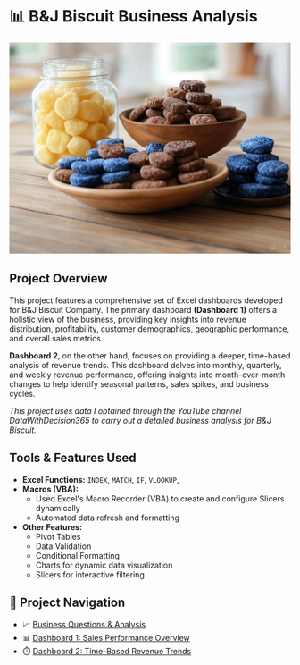 # 📊 B&J Biscuit Business Analysis
![](intro_image.png)

## Project Overview

This project features a comprehensive set of Excel dashboards developed for B&J Biscuit Company. The primary dashboard **(Dashboard 1)** offers a holistic view of the business, providing key insights into revenue distribution, profitability, customer demographics, geographic performance, and overall sales metrics. 

**Dashboard 2**, on the other hand, focuses on providing a deeper, time-based analysis of revenue trends. This dashboard delves into monthly, quarterly, and weekly revenue performance, offering insights into month-over-month changes to help identify seasonal patterns, sales spikes, and business cycles. 

_This project uses data I obtained through the YouTube channel DataWithDecision365 to carry out a detailed business analysis for B&J Biscuit._ 


## Tools & Features Used

- **Excel Functions:** `INDEX`, `MATCH`, `IF`, `VLOOKUP`,
- **Macros (VBA):**
  - Used Excel's Macro Recorder (VBA) to create and configure Slicers dynamically
  - Automated data refresh and formatting
- **Other Features:**
  - Pivot Tables
  - Data Validation
  - Conditional Formatting
  - Charts for dynamic data visualization
  - Slicers for interactive filtering

## 🧭 Project Navigation

- 📈 [Business Questions & Analysis](docs/analysis-answers.md)
- 📊 [Dashboard 1: Sales Performance Overview](docs/dashboard1.md)
- ⏱️ [Dashboard 2: Time-Based Revenue Trends](docs/dashboard2.md)


